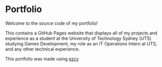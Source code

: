 # Portfolio

Welcome to the source code of my portfolio!

This contains a GitHub Pages website that displays all of my projects and experience as a student at the University of Technology Sydney (UTS) studying Games Development, my role as an IT Operations Intern at UTS, and any other technical experience.

This portfolio was made using [ezcv](https://github.com/Descent098/ezcv)